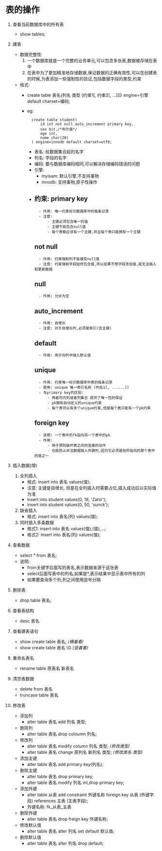# 表的操作
1. 查看当前数据库中的所有表
	- show tables;

2. 建表
	- 数据完整性:
		1. 一个数据库就是一个完整的业务单元,可以包含多张表,数据被存储在表中 
		2. 在表中为了更加精准地存储数据,保证数据的正确有效性,可以在创建表的时候,为表添加一些强制性的验证,包括数据字段的类型,约束
	- 格式:
		- create table 表名(列名 类型 [约束1[, 约束2[, ...]]]) engine=引擎 default charset=编码;
		- eg:
		
				create table student(
					id int not null auto_increment primary key,
					sex bit,/*布尔值*/
					age int,
					name char(20)
				) engine=innodb default charset=utf8;
			- 表名: 给数据集合起的名字
			- 列名: 字段的名字
			- 编码: 要与数据库编码相同,可以解决存储编码错误的问题
			- 引擎: 
				- myisam: 默认引擎,不支持事物 
				- innodb: 支持事物,原子性操作
			- 约束:
				 primary key 
				-
					- 作用: 唯一约束标识数据库中的每条记录
					- 注意:
						- 主键必须包含唯一的值
						- 主键不能包含null值
						- 每个表都应该有一个主键,并且每个表只能拥有一个主键
				 not null
				-
					- 作用: 约束强制列不能接受null值
					- 注意: 约束强制字段始终包含值,所以如果不想字段添加值,就无法插入和更新数据
				 null
				-
					- 作用: 允许为空
				 auto_increment
				-
					- 作用: 自增长
					- 注意: 对于自增长列,必须是索引(含主键)
				 default
				-
					- 作用: 用于向列中插入默认值
				 unique
				-
					- 作用: 约束唯一标识数据库中表的每条记录
					- 使用: unique 唯一索引名称 (列名1[, ......])
					- 与primary key的区别:
						- 两者均为列或者列集合 提供了唯一性的保证
						- pk拥有自动定义的unique约束
						- 每个表可以有多个unique约束,但是每个表只能有一个pk约束
				 foreign key
				-
					- 说明: 一个表中的fk指向另一个表中的pk
					- 作用: 
						- 用于预防破坏表之间的连接的动作
						- 也能防止非法数据插入外键列,因为它必须是他所指向的那个表中的值之一

3. 插入数据(增)
	1. 全列插入
		- 格式: insert into 表名 values(值);
		- 注意: 主键是自增长, 但是在全列插入时需要占位,插入成功后以实际值为准
		- insert into student values(0, 18, 'Zahir');
		- insert into student values(0, 50, 'sunck');
	2. 缺省插入
		- 格式: insert into 表名(列) values(值);
	3. 同时插入多条数据
		- 格式1: insert into 表名 values(值),(值),...;
		- 格式2: insert into 表名(列) values(值);

4. 查看数据
	- select * from 表名;
	- 说明:
		- from关键字后面写的表名,表示数据来源于这张表
		- select后面写表中的列名,如果是*,表示结果中显示表中所有的列
		- 如果要查询多个列,列之间使用逗号分隔

5. 删除表
	- drop table 表名;

6. 查看表结构
	- desc 表名

7. 查看建表语句
	- show create table 表名;	/*横着看*/
	- show create table 表名 \G	/*竖着看*/

8. 重命名表名
	- rename table 原表名  新表名

9. 清空表数据
	- delete from 表名
	- truncase table 表名

10. 修改表
	- 添加列
		- alter table 表名 add 列名 类型;
	- 删除列
		- alter table 表名 drop coloumn 列名;
	- 修改列
		- alter table 表名 modify column 列名 类型;	/*修改类型*/
		- alter table 表名 change 原列名 新列名 类型; /*修改类名 类型*/
	- 添加主键
		- alter table 表名 add primary key(列名);
	- 删除主键
		- alter table 表名 drop primary key;
		- alter table 表名 modify 列名 int,drop primary key;
	- 添加外键
		- alter table 从表 add constraint 外键名称 foreign key 从表 (外键字段) references 主表 (主表字段);
		- 外键名称: fk_从表_主表
	- 删除外键
		- alter table 表名 drop freign key 外键名称;
	- 修改默认值
		- alter table 表名 alter 列名 set default 默认值;
	- 删除默认值
		- alter table 表名 alter 列名 drop default;